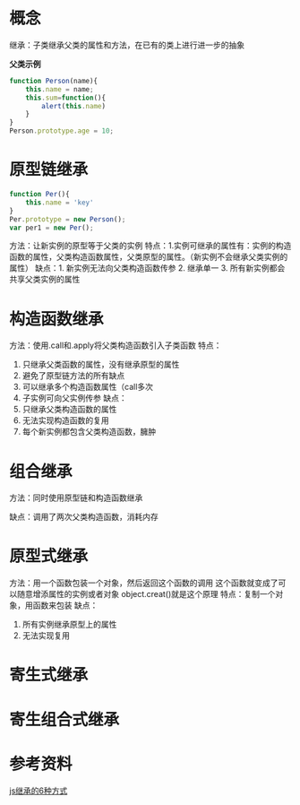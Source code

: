 # 概念
继承：子类继承父类的属性和方法，在已有的类上进行进一步的抽象



**父类示例**
```javascript
function Person(name){
    this.name = name;
    this.sum=function(){
        alert(this.name)
    }
}
Person.prototype.age = 10;
```

# 原型链继承
```javascript
function Per(){
    this.name = 'key'
}
Per.prototype = new Person();
var per1 = new Per();
```
方法：让新实例的原型等于父类的实例
特点：1.实例可继承的属性有：实例的构造函数的属性，父类构造函数属性，父类原型的属性。（新实例不会继承父类实例的属性）
缺点：1. 新实例无法向父类构造函数传参
      2. 继承单一
      3. 所有新实例都会共享父类实例的属性


# 构造函数继承
方法：使用.call和.apply将父类构造函数引入子类函数
特点：
1. 只继承父类函数的属性，没有继承原型的属性
2. 避免了原型链方法的所有缺点
3. 可以继承多个构造函数属性（call多次
4. 子实例可向父实例传参
缺点：
1. 只继承父类构造函数的属性
2. 无法实现构造函数的复用
3. 每个新实例都包含父类构造函数，臃肿


# 组合继承
方法：同时使用原型链和构造函数继承

缺点：调用了两次父类构造函数，消耗内存


# 原型式继承
方法：用一个函数包装一个对象，然后返回这个函数的调用
这个函数就变成了可以随意增添属性的实例或者对象
object.creat()就是这个原理
特点：复制一个对象，用函数来包装
缺点：
1. 所有实例继承原型上的属性
2. 无法实现复用
# 寄生式继承


# 寄生组合式继承



# 参考资料
[js继承的6种方式](https://www.cnblogs.com/ranyonsue/p/11201730.html)